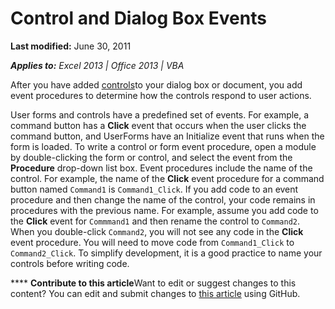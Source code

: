 
# Control and Dialog Box Events

 **Last modified:** June 30, 2011

 _**Applies to:** Excel 2013 | Office 2013 | VBA_

After you have added  [controls](a85149e1-459e-f83b-3171-467a7e29ca28.md)to your dialog box or document, you add event procedures to determine how the controls respond to user actions.

User forms and controls have a predefined set of events. For example, a command button has a  **Click** event that occurs when the user clicks the command button, and UserForms have an Initialize event that runs when the form is loaded.
To write a control or form event procedure, open a module by double-clicking the form or control, and select the event from the  **Procedure** drop-down list box.
Event procedures include the name of the control. For example, the name of the  **Click** event procedure for a command button named `Command1` is `Command1_Click`.
If you add code to an event procedure and then change the name of the control, your code remains in procedures with the previous name.
For example, assume you add code to the  **Click** event for `Commmand1` and then rename the control to `Command2`. When you double-click  `Command2`, you will not see any code in the  **Click** event procedure. You will need to move code from `Command1_Click` to `Command2_Click`.
To simplify development, it is a good practice to name your controls before writing code.

****   **Contribute to this article**Want to edit or suggest changes to this content? You can edit and submit changes to  [this article](https://github.com/jhershey00/VBA_Excel_Test/OpenXMLCon/articles/c494c76d-a712-d3fc-1eb2-37680b2239c3.md) using GitHub.

